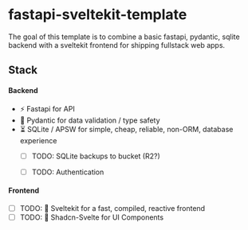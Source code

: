 # fastapi-sveltekit-template
The goal of this template is to combine a basic fastapi, pydantic, sqlite backend with a sveltekit
frontend for shipping fullstack web apps.

## Stack

#### Backend
- ⚡️ Fastapi for API
- 🦺 Pydantic for data validation / type safety
- ⏳ SQLite / APSW for simple, cheap, reliable, non-ORM, database experience
  - [ ] TODO: SQLite backups to bucket (R2?)
  - [ ] TODO: Authentication


#### Frontend
- [ ] TODO: 🚄 Sveltekit for a fast, compiled, reactive frontend
- [ ] TODO: 🧩 Shadcn-Svelte for UI Components
